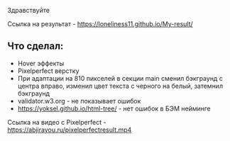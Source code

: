 Здравствуйте

Ссылка на результат - https://loneliness11.github.io/My-result/

## Что сделал:

- Hover эффекты
- Pixelperfect верстку
- При адаптации на 810 пикселей в секции main сменил бэкграунд с центра вправо, изменил цвет текста с черного на белый, затемнил бэкграунд
- validator.w3.org - не показывает ошибок
- https://yoksel.github.io/html-tree/ - нет ошибок в БЭМ нейминге

Ссылка на видео с Pixelperfect - https://abjirayou.ru/pixelperfectresult.mp4
